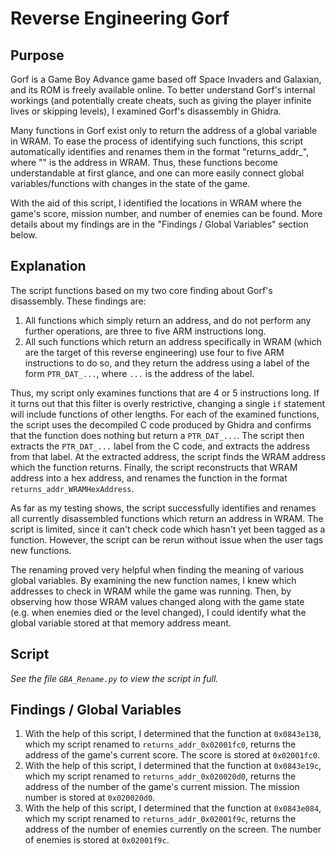 # Reverse Engineering Gorf
## Purpose
Gorf is a Game Boy Advance game based off Space Invaders and Galaxian, and its ROM is freely available online.  To better understand Gorf's internal workings (and potentially create cheats, such as giving the player infinite lives or skipping levels), I examined Gorf's disassembly in Ghidra.  

Many functions in Gorf exist only to return the address of a global variable in WRAM. To ease the process of identifying such functions, this script automatically identifies and renames them in the format "returns_addr_<x>", where "<x>" is the address in WRAM. Thus, these functions become understandable at first glance, and one can more easily connect global variables/functions with changes in the state of the game.

With the aid of this script, I identified the locations in WRAM where the game's score, mission number, and number of enemies can be found. More details about my findings are in the "Findings / Global Variables" section below.


## Explanation

The script functions based on my two core finding about Gorf's disassembly.  These findings are:

1. All functions which simply return an address, and do not perform any further operations, are three to five ARM instructions long.
2. All such functions which return an address specifically in WRAM (which are the target of this reverse engineering) use four to five ARM instructions to do so, and they return the address using a label of the form `PTR_DAT_...`, where `...` is the address of the label.

Thus, my script only examines functions that are 4 or 5 instructions long.  If it turns out that this filter is overly restrictive, changing a single `if` statement will include functions of other lengths.  For each of the examined functions, the script uses the decompiled C code produced by Ghidra and confirms that the function does nothing but return a `PTR_DAT_...`.  The script then extracts the `PTR_DAT_...` label from the C code, and extracts the address from that label.  At the extracted address, the script finds the WRAM address which the function returns.  Finally, the script reconstructs that WRAM address into a hex address, and renames the function in the format `returns_addr_WRAMHexAddress`.

As far as my testing shows, the script successfully identifies and renames all currently disassembled functions which  return an address in WRAM.  The script is limited, since it can't check code which hasn't yet been tagged as a function. However, the script can be rerun without issue when the user tags new functions.

The renaming proved very helpful when finding the meaning of various global variables.  By examining the new function names, I knew which addresses to check in WRAM while the game was running.  Then, by observing how those WRAM values changed along with the game state (e.g. when enemies died or the level changed), I could identify what the global variable stored at that memory address meant.

## Script

*See the file `GBA_Rename.py` to view the script in full.*

## Findings / Global Variables

1. With the help of this script, I determined that the function at `0x0843e138`, which my script renamed to `returns_addr_0x02001fc0`, returns the address of the game's current score.  The score is stored at `0x02001fc0`.
2. With the help of this script, I determined that the function at `0x0843e19c`, which my script renamed to `returns_addr_0x020020d0`, returns the address of the number of the game's current mission.  The mission number is stored at `0x020020d0`.
3. With the help of this script, I determined that the function at `0x0843e084`, which my script renamed to `returns_addr_0x02001f9c`, returns the address of the number of enemies currently on the screen.  The number of enemies is stored at `0x02001f9c`.
